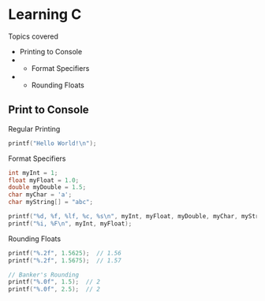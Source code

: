 # Learning C

Topics covered
- Printing to Console
- - Format Specifiers
- - Rounding Floats

## Print to Console
Regular Printing
```c
printf("Hello World!\n");
```
Format Specifiers
```c
int myInt = 1;
float myFloat = 1.0;
double myDouble = 1.5;
char myChar = 'a';
char myString[] = "abc";

printf("%d, %f, %lf, %c, %s\n", myInt, myFloat, myDouble, myChar, myString);
printf("%i, %F\n", myInt, myFloat);
```
Rounding Floats
```c
printf("%.2f", 1.5625);  // 1.56
printf("%.2f", 1.5675);  // 1.57

// Banker's Rounding
printf("%.0f", 1.5);  // 2
printf("%.0f", 2.5);  // 2
```

